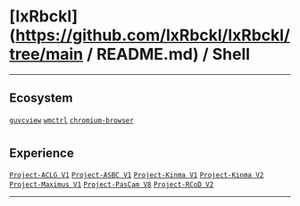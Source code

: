 # [lxRbckl](https://github.com/lxRbckl/lxRbckl/tree/main / README.md) / Shell

---
## Ecosystem
[`guvcview`](https://github.com/lxRbckl/lxRbckl/tree/main/Shell/guvcview/README.md) [`wmctrl`](https://github.com/lxRbckl/lxRbckl/tree/main/Shell/wmctrl/README.md) [`chromium-browser`](https://github.com/lxRbckl/lxRbckl/tree/main/Shell/chromium-browser/README.md)

# 

## Experience
[`Project-ACLG V1`](https://github.com/lxRbckl/Project-ACLG/blob/V1/README.md) [`Project-ASBC V1`](https://github.com/lxRbckl/Project-ASBC/blob/V1/README.md) [`Project-Kinma V1`](https://github.com/lxRbckl/Project-Kinma/blob/V1/README.md) [`Project-Kinma V2`](https://github.com/lxRbckl/Project-Kinma/blob/V2/README.md) [`Project-Maximus V1`](https://github.com/lxRbckl/Project-Maximus/blob/V1/README.md) [`Project-PasCam V8`](https://github.com/lxRbckl/Project-PasCam/blob/V8/README.md) [`Project-RCoD V2`](https://github.com/lxRbckl/Project-RCoD/blob/V2/README.md)

---
